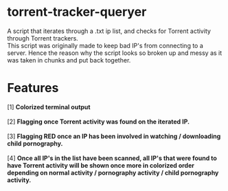 # torrent-tracker-queryer
A script that iterates through a .txt ip list, and checks for Torrent activity through Torrent trackers.
<br />
This script was originally made to keep bad IP's from connecting to a server. Hence the reason why the script looks so broken up and messy as it was taken in chunks and put back together.

Features
============
[1] **Colorized terminal output**
<br />
<br />
[2] **Flagging once Torrent activity was found on the iterated IP.**
<br />
<br />
[3] **Flagging RED once an IP has been involved in watching / downloading child pornography.**
<br />
<br />
[4] **Once all IP's in the list have been scanned, all IP's that were found to have Torrent activity will be shown once more in colorized order depending on normal activity / pornography activity / child pornography activity.**
